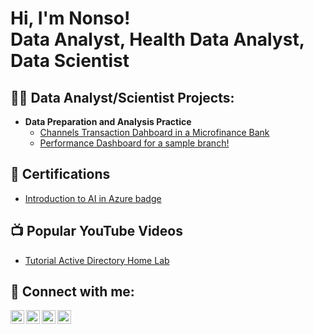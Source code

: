 <h1>Hi, I'm Nonso!<br>
Data Analyst, Health Data Analyst, Data Scientist

<h2>👨‍💻 Data Analyst/Scientist Projects:</h2>

- <b>Data Preparation and Analysis Practice</b>
  - [Channels Transaction Dahboard in a Microfinance Bank](https://github.com/Nonxoh1/All-Channels-Transaction-Dashboard/tree/main)
  - [Performance Dashboard for a sample branch!](https://github.com/Nonxoh1/Branch-Retail-Dashboard)


<h2>📄 Certifications</h2>

- [Introduction to AI in Azure badge](https://learn.microsoft.com/api/achievements/share/en-us/NonsoOkafor-5794/NVSBW5UF?sharingId=2AF98779AADF0968)

<h2>📺 Popular YouTube Videos</h2>

- [Tutorial Active Directory Home Lab](https://www.youtube.com/watch?v=a83ASGn_V_s)

<h2> 🤳 Connect with me:</h2>

[<img align="left" alt="JoshMadakor | YouTube" width="22px" src="https://cdn.jsdelivr.net/npm/simple-icons@v3/icons/youtube.svg" />][youtube]
[<img align="left" alt="JoshMadakor | Twitter" width="22px" src="https://cdn.jsdelivr.net/npm/simple-icons@v3/icons/twitter.svg" />][twitter]
[<img align="left" alt="JoshMadakor | LinkedIn" width="22px" src="https://cdn.jsdelivr.net/npm/simple-icons@v3/icons/linkedin.svg" />][linkedin]
[<img align="left" alt="JoshMadakor | Instagram" width="22px" src="https://cdn.jsdelivr.net/npm/simple-icons@v3/icons/instagram.svg" />][instagram]

[twitter]: https://twitter.com/joshmadakor
[youtube]: https://www.youtube.com/c/joshmadakor
[instagram]: https://www.instagram.com/joshmadakor/
[linkedin]: https://linkedin.com/nonso-okafor1

<!--
*joshmadakor1/joshmadakor1* is a ✨ special ✨ repository because its README.md (this file) appears on your GitHub profile.

Here are some ideas to get you started:

- 🔭 I’m currently working on ...
- 🌱 I’m currently learning ...
- 👯 I’m looking to collaborate on ...
- 🤔 I’m looking for help with ...
- 💬 Ask me about ...
- 📫 How to reach me: ...
- 😄 Pronouns: ...
- ⚡ Fun fact: ...
-->
